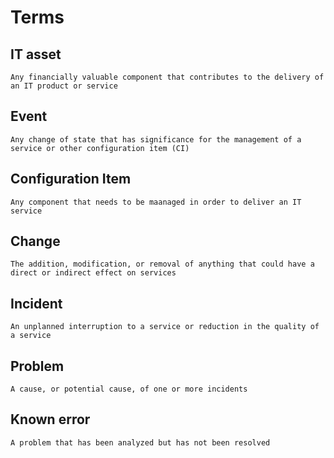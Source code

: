 # Terms

## IT asset
    Any financially valuable component that contributes to the delivery of an IT product or service

## Event
    Any change of state that has significance for the management of a service or other configuration item (CI)

## Configuration Item
    Any component that needs to be maanaged in order to deliver an IT service

## Change 
    The addition, modification, or removal of anything that could have a direct or indirect effect on services

## Incident
    An unplanned interruption to a service or reduction in the quality of a service

## Problem
    A cause, or potential cause, of one or more incidents

## Known error
    A problem that has been analyzed but has not been resolved